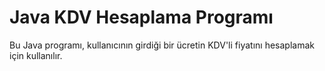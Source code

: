 # Java KDV Hesaplama Programı
Bu Java programı, kullanıcının girdiği bir ücretin KDV'li fiyatını hesaplamak için kullanılır.
